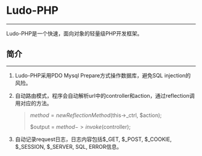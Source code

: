 # Ludo-PHP
___
Ludo-PHP是一个快速，面向对象的轻量级PHP开发框架。

## 简介
___
1. Ludo-PHP采用PDO Mysql Prepare方式操作数据库，避免SQL injection的风险。
2. 自动路由模式，程序会自动解析url中的controller和action，通过reflection调用对应的方法。
    
    > $method = new ReflectionMethod($this->_ctrl, $action);
    >
    > $output = $method->invoke($controller);
3. 自动记录request日志，日志内容包括$_GET, $_POST, $_COOKIE, $_SESSION, $_SERVER, SQL, ERROR信息。